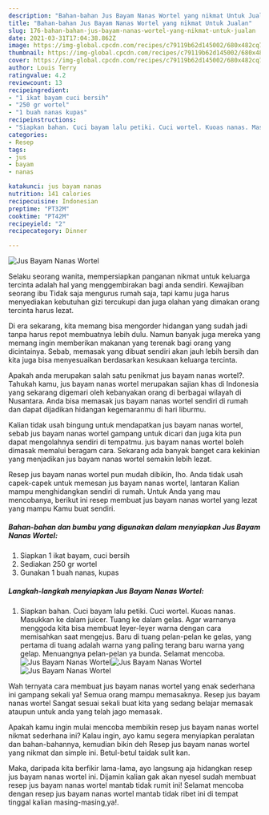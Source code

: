 ```yaml
---
description: "Bahan-bahan Jus Bayam Nanas Wortel yang nikmat Untuk Jualan"
title: "Bahan-bahan Jus Bayam Nanas Wortel yang nikmat Untuk Jualan"
slug: 176-bahan-bahan-jus-bayam-nanas-wortel-yang-nikmat-untuk-jualan
date: 2021-03-31T17:04:38.862Z
image: https://img-global.cpcdn.com/recipes/c79119b62d145002/680x482cq70/jus-bayam-nanas-wortel-foto-resep-utama.jpg
thumbnail: https://img-global.cpcdn.com/recipes/c79119b62d145002/680x482cq70/jus-bayam-nanas-wortel-foto-resep-utama.jpg
cover: https://img-global.cpcdn.com/recipes/c79119b62d145002/680x482cq70/jus-bayam-nanas-wortel-foto-resep-utama.jpg
author: Louis Terry
ratingvalue: 4.2
reviewcount: 13
recipeingredient:
- "1 ikat bayam cuci bersih"
- "250 gr wortel"
- "1 buah nanas kupas"
recipeinstructions:
- "Siapkan bahan. Cuci bayam lalu petiki. Cuci wortel. Kuoas nanas. Masukkan ke dalam juicer. Tuang ke dalam gelas. Agar warnanya menggoda kita bisa membuat leyer-leyer warna dengan cara memisahkan saat mengejus. Baru di tuang pelan-pelan ke gelas, yang pertama di tuang adalah warna yang paling terang baru warna yang gelap. Menuangnya pelan-pelan ya bunda. Selamat mencoba."
categories:
- Resep
tags:
- jus
- bayam
- nanas

katakunci: jus bayam nanas 
nutrition: 141 calories
recipecuisine: Indonesian
preptime: "PT32M"
cooktime: "PT42M"
recipeyield: "2"
recipecategory: Dinner

---
```



![Jus Bayam Nanas Wortel](https://img-global.cpcdn.com/recipes/c79119b62d145002/680x482cq70/jus-bayam-nanas-wortel-foto-resep-utama.jpg)

Selaku seorang wanita, mempersiapkan panganan nikmat untuk keluarga tercinta adalah hal yang menggembirakan bagi anda sendiri. Kewajiban seorang ibu Tidak saja mengurus rumah saja, tapi kamu juga harus menyediakan kebutuhan gizi tercukupi dan juga olahan yang dimakan orang tercinta harus lezat.

Di era  sekarang, kita memang bisa mengorder hidangan yang sudah jadi tanpa harus repot membuatnya lebih dulu. Namun banyak juga mereka yang memang ingin memberikan makanan yang terenak bagi orang yang dicintainya. Sebab, memasak yang dibuat sendiri akan jauh lebih bersih dan kita juga bisa menyesuaikan berdasarkan kesukaan keluarga tercinta. 



Apakah anda merupakan salah satu penikmat jus bayam nanas wortel?. Tahukah kamu, jus bayam nanas wortel merupakan sajian khas di Indonesia yang sekarang digemari oleh kebanyakan orang di berbagai wilayah di Nusantara. Anda bisa memasak jus bayam nanas wortel sendiri di rumah dan dapat dijadikan hidangan kegemaranmu di hari liburmu.

Kalian tidak usah bingung untuk mendapatkan jus bayam nanas wortel, sebab jus bayam nanas wortel gampang untuk dicari dan juga kita pun dapat mengolahnya sendiri di tempatmu. jus bayam nanas wortel boleh dimasak memalui beragam cara. Sekarang ada banyak banget cara kekinian yang menjadikan jus bayam nanas wortel semakin lebih lezat.

Resep jus bayam nanas wortel pun mudah dibikin, lho. Anda tidak usah capek-capek untuk memesan jus bayam nanas wortel, lantaran Kalian mampu menghidangkan sendiri di rumah. Untuk Anda yang mau mencobanya, berikut ini resep membuat jus bayam nanas wortel yang lezat yang mampu Kamu buat sendiri.

<!--inarticleads1-->

##### Bahan-bahan dan bumbu yang digunakan dalam menyiapkan Jus Bayam Nanas Wortel:

1. Siapkan 1 ikat bayam, cuci bersih
1. Sediakan 250 gr wortel
1. Gunakan 1 buah nanas, kupas




<!--inarticleads2-->

##### Langkah-langkah menyiapkan Jus Bayam Nanas Wortel:

1. Siapkan bahan. Cuci bayam lalu petiki. Cuci wortel. Kuoas nanas. Masukkan ke dalam juicer. Tuang ke dalam gelas. Agar warnanya menggoda kita bisa membuat leyer-leyer warna dengan cara memisahkan saat mengejus. Baru di tuang pelan-pelan ke gelas, yang pertama di tuang adalah warna yang paling terang baru warna yang gelap. Menuangnya pelan-pelan ya bunda. Selamat mencoba.
<img src="https://img-global.cpcdn.com/steps/c8432f87fb058383/160x128cq70/jus-bayam-nanas-wortel-langkah-memasak-1-foto.jpg" alt="Jus Bayam Nanas Wortel"><img src="https://img-global.cpcdn.com/steps/7e94e84fef711a92/160x128cq70/jus-bayam-nanas-wortel-langkah-memasak-1-foto.jpg" alt="Jus Bayam Nanas Wortel"><img src="https://img-global.cpcdn.com/steps/e95414c7b7d26059/160x128cq70/jus-bayam-nanas-wortel-langkah-memasak-1-foto.jpg" alt="Jus Bayam Nanas Wortel">



Wah ternyata cara membuat jus bayam nanas wortel yang enak sederhana ini gampang sekali ya! Semua orang mampu memasaknya. Resep jus bayam nanas wortel Sangat sesuai sekali buat kita yang sedang belajar memasak ataupun untuk anda yang telah jago memasak.

Apakah kamu ingin mulai mencoba membikin resep jus bayam nanas wortel nikmat sederhana ini? Kalau ingin, ayo kamu segera menyiapkan peralatan dan bahan-bahannya, kemudian bikin deh Resep jus bayam nanas wortel yang nikmat dan simple ini. Betul-betul taidak sulit kan. 

Maka, daripada kita berfikir lama-lama, ayo langsung aja hidangkan resep jus bayam nanas wortel ini. Dijamin kalian gak akan nyesel sudah membuat resep jus bayam nanas wortel mantab tidak rumit ini! Selamat mencoba dengan resep jus bayam nanas wortel mantab tidak ribet ini di tempat tinggal kalian masing-masing,ya!.

